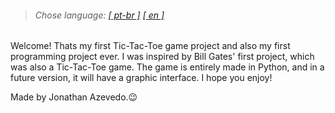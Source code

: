> ###### _Chose language: [[ pt-br ]](https://github.com/jonathan-azevedo/Tic-Tac-Toe/README_pt-br.md) [[ en ]](README.md)_

Welcome! Thats my first Tic-Tac-Toe game project and also my first programming project ever. I was inspired by Bill Gates' first project, which was also a Tic-Tac-Toe game.
The game is entirely made in Python, and in a future version, it will have a graphic interface.
I hope you enjoy!


Made by Jonathan Azevedo.😉

